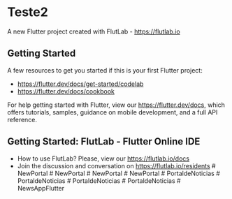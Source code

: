 # Teste2

A new Flutter project created with FlutLab - https://flutlab.io

## Getting Started

A few resources to get you started if this is your first Flutter project:

- https://flutter.dev/docs/get-started/codelab
- https://flutter.dev/docs/cookbook

For help getting started with Flutter, view our
https://flutter.dev/docs, which offers tutorials,
samples, guidance on mobile development, and a full API reference.

## Getting Started: FlutLab - Flutter Online IDE

- How to use FlutLab? Please, view our https://flutlab.io/docs
- Join the discussion and conversation on https://flutlab.io/residents
#   N e w P o r t a l  
 #   N e w P o r t a l  
 #   N e w P o r t a l  
 #   N e w P o r t a l  
 #   P o r t a l d e N o t i c i a s  
 #   P o r t a l d e N o t i c i a s  
 #   P o r t a l d e N o t i c i a s  
 #   P o r t a l d e N o t i c i a s  
 #   N e w s A p p F l u t t e r  
 